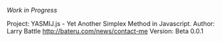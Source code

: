 *Work in Progress*

Project: YASMIJ.js - Yet Another Simplex Method in Javascript.
Author: Larry Battle <http://bateru.com/news/contact-me>
Version: Beta 0.0.1

